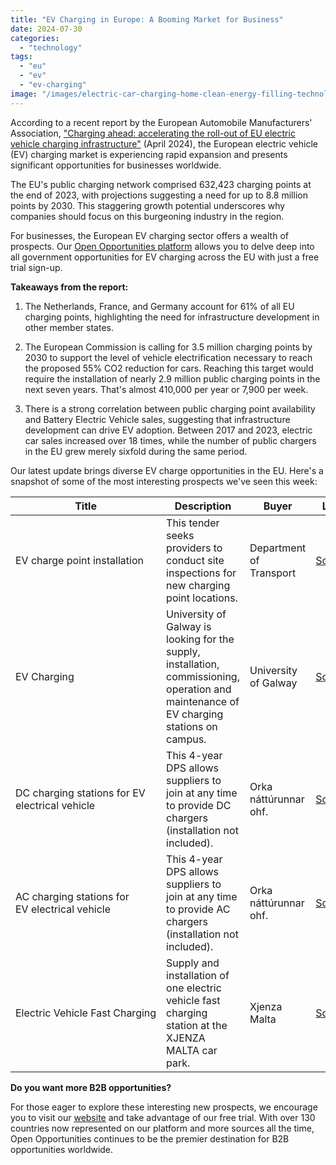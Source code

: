 ```yaml
---
title: "EV Charging in Europe: A Booming Market for Business"
date: 2024-07-30
categories: 
  - "technology"
tags: 
  - "eu"
  - "ev"
  - "ev-charging"
image: "/images/electric-car-charging-home-clean-energy-filling-technology-scaled.jpg"
---
```


According to a recent report by the European Automobile Manufacturers' Association, ["Charging ahead: accelerating the roll-out of EU electric vehicle charging infrastructure"](https://www.acea.auto/publication/automotive-insights-charging-ahead-accelerating-the-rollout-of-eu-electric-vehicle-charging-infrastructure/#:~:text=There%20were%20632%2C423%20public%20charging,public%20charging%20points%20were%20installed.\)) (April 2024), the European electric vehicle (EV) charging market is experiencing rapid expansion and presents significant opportunities for businesses worldwide.

The EU's public charging network comprised 632,423 charging points at the end of 2023, with projections suggesting a need for up to 8.8 million points by 2030. This staggering growth potential underscores why companies should focus on this burgeoning industry in the region.

For businesses, the European EV charging sector offers a wealth of prospects. Our [Open Opportunities platform](https://www.openopps.com/) allows you to delve deep into all government opportunities for EV charging across the EU with just a free trial sign-up.

**Takeaways from the report:**

1. The Netherlands, France, and Germany account for 61% of all EU charging points, highlighting the need for infrastructure development in other member states.

3. The European Commission is calling for 3.5 million charging points by 2030 to support the level of vehicle electrification necessary to reach the proposed 55% CO2 reduction for cars. Reaching this target would require the installation of nearly 2.9 million public charging points in the next seven years. That's almost 410,000 per year or 7,900 per week.

5. There is a strong correlation between public charging point availability and Battery Electric Vehicle sales, suggesting that infrastructure development can drive EV adoption. Between 2017 and 2023, electric car sales increased over 18 times, while the number of public chargers in the EU grew merely sixfold during the same period.

Our latest update brings diverse EV charge opportunities in the EU. Here's a snapshot of some of the most interesting prospects we've seen this week:

| Title | Description | Buyer | Link |
| --- | --- | --- | --- |
| EV charge point installation | This tender seeks providers to conduct site inspections for new charging point locations. | Department of Transport | [Source](https://ted.europa.eu/en/notice/-/detail/385871-2024) |
| EV Charging | University of Galway is looking for the supply, installation, commissioning, operation and maintenance of EV charging stations on campus. | University of Galway | [Source](https://ted.europa.eu/en/notice/-/detail/416045-2024) |
| DC charging stations for EV electrical vehicle | This 4-year DPS allows suppliers to join at any time to provide DC chargers (installation not included). | Orka náttúrunnar ohf. | [Source](https://utbodsvefur.is/ongk-2022-01-dc-charging-stations-dynamic-purchasing-system/) |
| AC charging stations for EV electrical vehicle | This 4-year DPS allows suppliers to join at any time to provide AC chargers (installation not included). | Orka náttúrunnar ohf. | [Source](https://utbodsvefur.is/ongk-2021-01-dynamic-purchasing-system-for-ac-charging-stations/) |
| Electric Vehicle Fast Charging | Supply and installation of one electric vehicle fast charging station at the XJENZA MALTA car park. | Xjenza Malta | [Source](https://www.etenders.gov.mt/epps/cft/prepareViewCfTWS.do?resourceId=11221003) |

**Do you want more B2B opportunities?**

For those eager to explore these interesting new prospects, we encourage you to visit our [website](https://www.openopps.com/) and take advantage of our free trial. With over 130 countries now represented on our platform and more sources all the time, Open Opportunities continues to be the premier destination for B2B opportunities worldwide.
